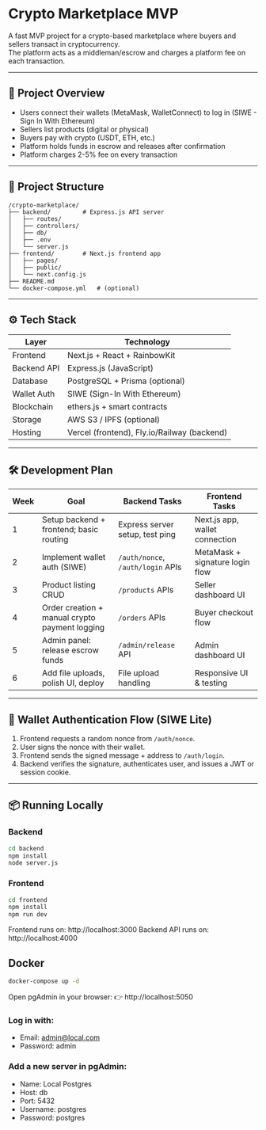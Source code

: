 # Crypto Marketplace MVP

A fast MVP project for a crypto-based marketplace where buyers and sellers transact in cryptocurrency.  
The platform acts as a middleman/escrow and charges a platform fee on each transaction.

---

## 🚀 Project Overview

- Users connect their wallets (MetaMask, WalletConnect) to log in (SIWE - Sign In With Ethereum)
- Sellers list products (digital or physical)
- Buyers pay with crypto (USDT, ETH, etc.)
- Platform holds funds in escrow and releases after confirmation
- Platform charges 2-5% fee on every transaction

---

## 🧱 Project Structure

```
/crypto-marketplace/
├── backend/         # Express.js API server
│   ├── routes/
│   ├── controllers/
│   ├── db/
│   ├── .env
│   └── server.js
├── frontend/        # Next.js frontend app
│   ├── pages/
│   ├── public/
│   └── next.config.js
├── README.md
└── docker-compose.yml   # (optional)
```


---

## ⚙️ Tech Stack

| Layer          | Technology                      |
|----------------|--------------------------------|
| Frontend       | Next.js + React + RainbowKit   |
| Backend API    | Express.js (JavaScript)         |
| Database       | PostgreSQL + Prisma (optional)  |
| Wallet Auth    | SIWE (Sign-In With Ethereum)    |
| Blockchain     | ethers.js + smart contracts     |
| Storage        | AWS S3 / IPFS (optional)        |
| Hosting        | Vercel (frontend), Fly.io/Railway (backend) |

---

## 🛠 Development Plan

| Week | Goal                                              | Backend Tasks                       | Frontend Tasks                   |
|-------|-------------------------------------------------|------------------------------------|---------------------------------|
| 1     | Setup backend + frontend; basic routing          | Express server setup, test ping    | Next.js app, wallet connection  |
| 2     | Implement wallet auth (SIWE)                      | `/auth/nonce`, `/auth/login` APIs | MetaMask + signature login flow |
| 3     | Product listing CRUD                              | `/products` APIs                   | Seller dashboard UI             |
| 4     | Order creation + manual crypto payment logging   | `/orders` APIs                     | Buyer checkout flow             |
| 5     | Admin panel: release escrow funds                 | `/admin/release` API               | Admin dashboard UI              |
| 6     | Add file uploads, polish UI, deploy               | File upload handling               | Responsive UI & testing         |

---

## 🔐 Wallet Authentication Flow (SIWE Lite)

1. Frontend requests a random nonce from `/auth/nonce`.
2. User signs the nonce with their wallet.
3. Frontend sends the signed message + address to `/auth/login`.
4. Backend verifies the signature, authenticates user, and issues a JWT or session cookie.

---

## 📦 Running Locally

### Backend
```bash
cd backend
npm install
node server.js
```

### Frontend
```bash
cd frontend
npm install
npm run dev
```

Frontend runs on: http://localhost:3000
Backend API runs on: http://localhost:4000

## Docker

```bash
docker-compose up -d
```

Open pgAdmin in your browser:
👉 http://localhost:5050

### Log in with:

- Email: admin@local.com
- Password: admin

### Add a new server in pgAdmin:

- Name: Local Postgres
- Host: db
- Port: 5432
- Username: postgres
- Password: postgres